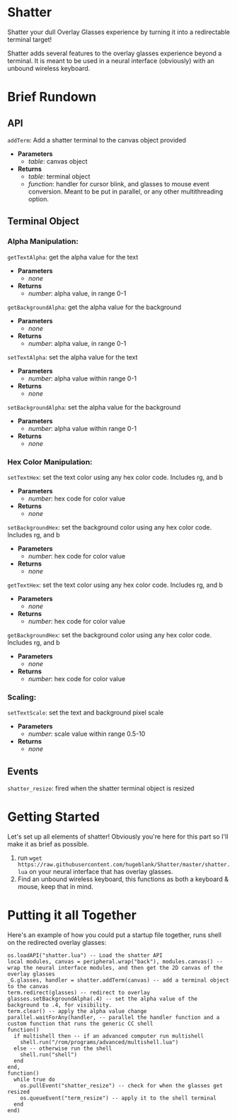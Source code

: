 # Shatter
Shatter your dull Overlay Glasses experience by turning it into a redirectable terminal target!

Shatter adds several features to the overlay glasses experience beyond a terminal. It is meant to be used in a neural interface (obviously) with an unbound wireless keyboard.

# Brief Rundown

## API
`addTerm`: Add a shatter terminal to the canvas object provided
- **Parameters**
  - _table_: canvas object
- **Returns**
  - _table_: terminal object
  - _function_: handler for cursor blink, and glasses to mouse event conversion. Meant to be put in parallel, or any other multithreading option.

## Terminal Object

### Alpha Manipulation:

`getTextAlpha`: get the alpha value for the text
- **Parameters**
  - _none_
- **Returns**
  - _number_: alpha value, in range 0-1

`getBackgroundAlpha`: get the alpha value for the background
- **Parameters**
  - _none_
- **Returns**
  - _number_: alpha value, in range 0-1

`setTextAlpha`: set the alpha value for the text
- **Parameters**
  - _number_: alpha value within range 0-1
- **Returns**
  - _none_

`setBackgroundAlpha`: set the alpha value for the background
- **Parameters**
  - _number_: alpha value within range 0-1
- **Returns**
  - _none_

### Hex Color Manipulation:

`setTextHex`: set the text color using any hex color code. Includes rg, and b
- **Parameters**
  - _number_: hex code for color value
- **Returns**
  - _none_

`setBackgroundHex`: set the background color using any hex color code. Includes rg, and b
- **Parameters**
  - _number_: hex code for color value
- **Returns**
  - _none_

`getTextHex`: set the text color using any hex color code. Includes rg, and b
- **Parameters**
  - _none_
- **Returns**
  - _number_: hex code for color value

`getBackgroundHex`: set the background color using any hex color code. Includes rg, and b
- **Parameters**
  - _none_
- **Returns**
  - _number_: hex code for color value

### Scaling:

`setTextScale`: set the text and background pixel scale
- **Parameters**
  - _number_: scale value within range 0.5-10
- **Returns**
  - _none_

## Events

  `shatter_resize`: fired when the shatter terminal object is resized

# Getting Started
Let's set up all elements of shatter!
Obviously you're here for this part so I'll make it as brief as possible.

1. run `wget https://raw.githubusercontent.com/hugeblank/Shatter/master/shatter.lua` on your neural interface that has overlay glasses.
2. Find an unbound wireless keyboard, this functions as both a keyboard & mouse, keep that in mind.

# Putting it all Together
Here's an example of how you could put a startup file together, runs shell on the redirected overlay glasses:
```
os.loadAPI("shatter.lua") -- Load the shatter API
local modules, canvas = peripheral.wrap("back"), modules.canvas() -- wrap the neural interface modules, and then get the 2D canvas of the overlay glasses
_G.glasses, handler = shatter.addTerm(canvas) -- add a terminal object to the canvas
term.redirect(glasses) -- redirect to overlay
glasses.setBackgroundAlpha(.4) -- set the alpha value of the background to .4, for visibility.
term.clear() -- apply the alpha value change
parallel.waitForAny(handler, -- parallel the handler function and a custom function that runs the generic CC shell
function()
  if multishell then -- if an advanced computer run multishell
    shell.run("/rom/programs/advanced/multishell.lua")
  else -- otherwise run the shell
    shell.run("shell")
  end
end,
function()
  while true do
    os.pullEvent("shatter_resize") -- check for when the glasses get resized
    os.queueEvent("term_resize") -- apply it to the shell terminal
  end
end)
```
